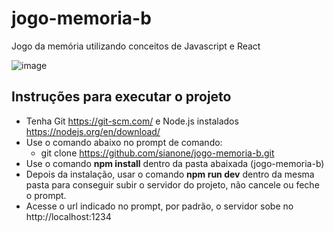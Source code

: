 # jogo-memoria-b
Jogo da memória utilizando conceitos de Javascript e React

![image](https://raw.githubusercontent.com/sianone/jogo-memoria-b/master/img.jpg)

## Instruções para executar o projeto

* Tenha Git https://git-scm.com/ e Node.js instalados https://nodejs.org/en/download/
* Use o comando abaixo no prompt de comando:
  * git clone https://github.com/sianone/jogo-memoria-b.git
* Use o comando **npm install** dentro da pasta abaixada (jogo-memoria-b)
* Depois da instalação, usar o comando **npm run dev** dentro da mesma pasta para conseguir subir o servidor do projeto, não cancele ou feche o prompt. 
* Acesse o url indicado no prompt, por padrão, o servidor sobe no http://localhost:1234 

